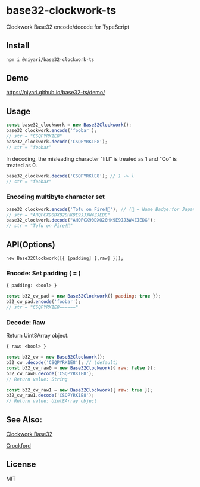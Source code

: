 # base32-clockwork-ts
Clockwork Base32 encode/decode for TypeScript


## Install
```sh
npm i @niyari/base32-clockwork-ts
```


## Demo
https://niyari.github.io/base32-ts/demo/


## Usage
```js
const base32_clockwork = new Base32Clockwork();
base32_clockwork.encode('foobar');
// str = "CSQPYRK1E8"
base32_clockwork.decode('CSQPYRK1E8');
// str = "foobar"
```

In decoding, the misleading character "IiLl" is treated as 1 and "Oo" is treated as 0.
```js
base32_clockwork.decode('CSQPYRKlE8'); // 1 -> l
// str = "foobar"
```

### Encoding multibyte character set
```js
base32_clockwork.encode('Tofu on Fire!📛'); // (📛 = Name Badge:for Japanese preschoolers.)
// str = "AHQPCX90DXQ20HK9E9JJ3W4ZJEDG"
base32_clockwork.decode("AHQPCX90DXQ20HK9E9JJ3W4ZJEDG");
// str = "Tofu on Fire!📛"
```


## API(Options)
```
new Base32Clockwork([{ [padding] [,raw] }]);
```

### Encode: Set padding ( = ) 
```
{ padding: <bool> }
```

```js
const b32_cw_pad = new Base32Clockwork({ padding: true });
b32_cw_pad.encode('foobar');
// str = "CSQPYRK1E8======"
```

### Decode: Raw
Return Uint8Array object.
```
{ raw: <bool> }
```

```js
const b32_cw = new Base32Clockwork();
b32_cw_.decode('CSQPYRK1E8'); // (default)
const b32_cw_raw0 = new Base32Clockwork({ raw: false });
b32_cw_raw0.decode('CSQPYRK1E8');
// Return value: String

const b32_cw_raw1 = new Base32Clockwork({ raw: true });
b32_cw_raw1.decode('CSQPYRK1E8');
// Return value: Uint8Array object
```


## See Also:
 [Clockwork Base32]

 [Crockford]


## License
MIT

[Clockwork Base32]: https://gist.github.com/szktty/228f85794e4187882a77734c89c384a8
[Crockford]: https://www.crockford.com/base32.html
